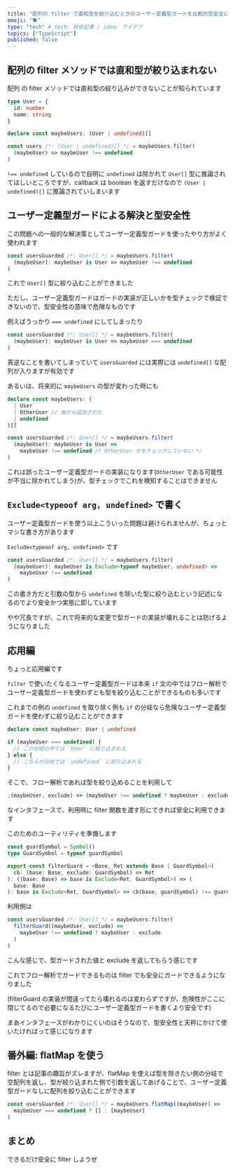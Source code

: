 ```yaml
---
title: "配列の filter で直和型を絞り込むときのユーザー定義型ガードを比較的型安全に書く"
emoji: "🐕"
type: "tech" # tech: 技術記事 / idea: アイデア
topics: ["TypeScript"]
published: false
---
```


## 配列の filter メソッドでは直和型が絞り込まれない

配列 の filter メソッドでは直和型の絞り込みができないことが知られています

```ts
type User = {
  id: number
  name: string
}

declare const maybeUsers: (User | undefined)[]

const users /*: (User | undefined)[] */ = maybeUsers.filter(
  (maybeUser) => maybeUser !== undefined
)
```

`!== undefined` しているので自明に `undefined` は除かれて `User[]` 型に推論されてほしいところですが、callback は boolean を返すだけなので `(User | undefined)[]` に推論されていしまいます

## ユーザー定義型ガードによる解決と型安全性

この問題への一般的な解決策としてユーザー定義型ガードを使ったやり方がよく使われます

```ts
const usersGuarded /*: User[] */ = maybeUsers.filter(
  (maybeUser): maybeUser is User => maybeUser !== undefined
)
```

これで `User[]` 型に絞り込むことができました

ただし、ユーザー定義型ガードはガードの実装が正しいかを型チェックで検証できないので、型安全性の意味で危険なものです

例えばうっかり `=== undefined` にしてしまったり

```ts
const usersGuarded /*: User[] */ = maybeUsers.filter(
  (maybeUser): maybeUser is User => maybeUser === undefined
)
```

真逆なことを書いてしまっていて `usersGuarded` には実際には `undefined[]` な配列が入りますが有効です

あるいは、将来的に `maybeUsers` の型が変わった時にも

```ts
declare const maybeUsers: (
  | User
  | OtherUser // 後から追加された
  | undefined
)[]

const usersGuarded /*: User[] */ = maybeUsers.filter(
  (maybeUser): maybeUser is User =>
    maybeUser !== undefined /* OtherUser かをチェックしていない */
)
```

これは誤ったユーザー定義型ガードの実装になります(`OtherUser` である可能性が不当に除かれてしまう)が、型チェックでこれを検知することはできません

## `Exclude<typeoof arg, undefined>` で書く

ユーザー定義型ガードを使う以上こういった問題は避けられませんが、ちょっとマシな書き方があります

`Exclude<typeoof arg, undefined>` です

```ts
const usersGuarded /*: User[] */ = maybeUsers.filter(
  (maybeUser): maybeUser is Exclude<typeof maybeUser, undefined> =>
    maybeUser !== undefined
)
```

この書き方だと引数の型から `undefined` を除いた型に絞り込むという記述になるのでより安全かつ実態に即しています

やや冗長ですが、これで将来的な変更で型ガードの実装が壊れることは防げるようになりました

## 応用編

ちょっと応用編です

`filter` で使いたくなるユーザー定義型ガードは本来 `if` 文の中ではフロー解析でユーザー定義型ガードを使わずとも型を絞り込むことができるものも多いです

これまでの例の `undefined` を取り除く例も `if` の分岐なら危険なユーザー定義型ガードを使わずに絞り込むことができます

```ts
declare const maybeUser: User | undefined

if (maybeUser === undefined) {
  // この分岐の中では `User` に絞り込まれる
} else {
  // こちらの分岐では `undefined` に絞り込まれる
}
```

そこで、フロー解析であれば型を絞り込めることを利用して

```ts
;(maybeUser, exclude) => (maybeUser !== undefined ? maybeUser : exclude)
```

なインタフェースで、利用時に filter 関数を渡す形にできれば安全に利用できます

このためのユーティリティを準備します

```ts
const guardSymbol = Symbol()
type GuardSymbol = typeof guardSymbol

export const filterGuard = <Base, Ret extends Base | GuardSymbol>(
  cb: (base: Base, exclude: GuardSymbol) => Ret
): ((base: Base) => base is Exclude<Ret, GuardSymbol>) => (
  base: Base
): base is Exclude<Ret, GuardSymbol> => cb(base, guardSymbol) !== guardSymbol
```

利用側は

```ts
const usersGuarded /*: User[] */ = maybeUsers.filter(
  filterGuard((maybeUser, exclude) =>
    maybeUser !== undefined ? maybeUser : exclude
  )
)
```

こんな感じで、型ガードされた値と exclude を返してもらう感じです

これでフロー解析でガードできるものは filter でも安全にガードできるようになりました

(filterGuard の実装が間違ってたら壊れるのは変わらずですが、危険性がここに閉じてるので必要になるたびにユーザー定義型ガードを書くより安全です)

まあインタフェースがわかりにくいのはそうなので、型安全性と天秤にかけて使いたければって感じになります

## 番外編: flatMap を使う

filter とは記事の趣旨がズレますが、flatMap を使えば型を除きたい側の分岐で空配列を返し、型が絞り込まれた側で引数を返してあげることで、ユーザー定義型ガードなしに配列を絞り込むことができます

```ts
const usersGuarded /*: User[] */ = maybeUsers.flatMap((maybeUser) =>
  maybeUser === undefined ? [] : [maybeUser]
)
```

## まとめ

できるだけ安全に filter しようぜ
